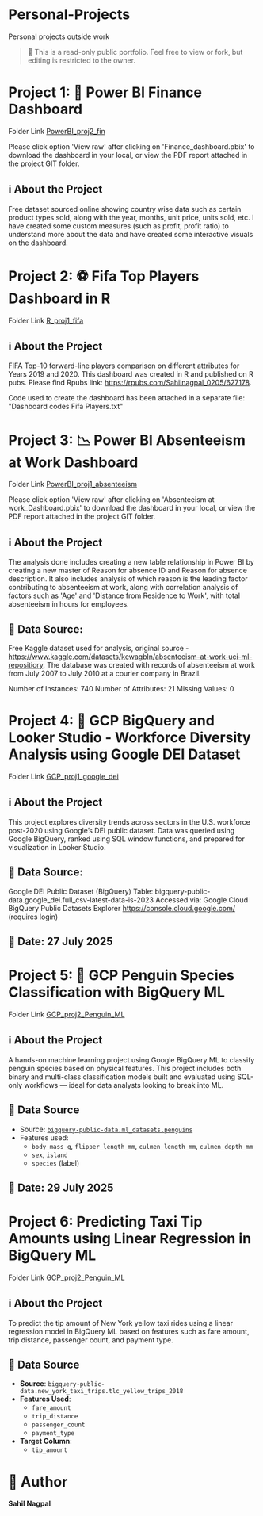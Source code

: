 # Personal-Projects
Personal projects outside work

> 📘 This is a read-only public portfolio. Feel free to view or fork, but editing is restricted to the owner.

# Project 1: 🏦 Power BI Finance Dashboard
Folder Link [PowerBI_proj2_fin](./PowerBI_proj2_fin/)

Please click option 'View raw' after clicking on 'Finance_dashboard.pbix' to download the dashboard in your local, or view the PDF report attached in the project GIT folder.

## ℹ️ About the Project
Free dataset sourced online showing country wise data such as certain product types sold, along with the year, months, unit price, units sold, etc.
I have created some custom measures (such as profit, profit ratio) to understand more about the data and have created some interactive visuals on the dashboard.

# Project 2: ⚽️ Fifa Top Players Dashboard in R
Folder Link [R_proj1_fifa](./R_proj1_fifa/)

## ℹ️ About the Project
FIFA Top-10 forward-line players comparison on different attributes for Years 2019 and 2020. This dashboard was created in R and published on R pubs.
Please find Rpubs link: https://rpubs.com/Sahilnagpal_0205/627178.

Code used to create the dashboard has been attached in a separate file: "Dashboard codes Fifa Players.txt"

# Project 3: 📉 Power BI Absenteeism at Work Dashboard
Folder Link [PowerBI_proj1_absenteeism](./PowerBI_proj1_absenteeism/) 

Please click option 'View raw' after clicking on 'Absenteeism at work_Dashboard.pbix' to download the dashboard in your local, or view the PDF report attached in the project GIT folder.

## ℹ️ About the Project
The analysis done includes creating a new table relationship in Power BI by creating a new master of Reason for absence ID and Reason for absence description. It also includes analysis of which reason is the leading factor contributing to absenteeism at work, along with correlation analysis of factors such as 'Age' and 'Distance from Residence to Work', with total absenteeism in hours for employees.

## 📁 Data Source:
Free Kaggle dataset used for analysis, original source - https://www.kaggle.com/datasets/kewagbln/absenteeism-at-work-uci-ml-repositiory.
The database was created with records of absenteeism at work from July 2007 to July 2010 at a courier company in Brazil.

Number of Instances: 740
Number of Attributes: 21
Missing Values: 0

# Project 4: 👥 GCP BigQuery and Looker Studio - Workforce Diversity Analysis using Google DEI Dataset
Folder Link [GCP_proj1_google_dei](./GCP_proj1_google_dei/)

## ℹ️ About the Project
This project explores diversity trends across sectors in the U.S. workforce post-2020 using Google’s DEI public dataset. 
Data was queried using Google BigQuery, ranked using SQL window functions, and prepared for visualization in Looker Studio.

## 📁 Data Source:

Google DEI Public Dataset (BigQuery)
Table: bigquery-public-data.google_dei.full_csv-latest-data-is-2023
Accessed via: Google Cloud BigQuery Public Datasets Explorer
https://console.cloud.google.com/ (requires login)

## 📅 Date: 27 July 2025

# Project 5: 🐧 GCP Penguin Species Classification with BigQuery ML
Folder Link [GCP_proj2_Penguin_ML](./GCP_proj2_Penguin_ML/)

## ℹ️ About the Project
A hands-on machine learning project using Google BigQuery ML to classify penguin species based on physical features. This project includes both binary and multi-class classification models built and evaluated using SQL-only workflows — ideal for data analysts looking to break into ML.

## 📁 Data Source
- Source: [`bigquery-public-data.ml_datasets.penguins`](https://console.cloud.google.com/marketplace/product/bigquery-public-data/ml-datasets)
- Features used:
  - `body_mass_g`, `flipper_length_mm`, `culmen_length_mm`, `culmen_depth_mm`
  - `sex`, `island`
  - `species` (label)
    
## 📅 Date: 29 July 2025

# Project 6: Predicting Taxi Tip Amounts using Linear Regression in BigQuery ML
Folder Link [GCP_proj2_Penguin_ML](./GCP_proj2_Penguin_ML/)

## ℹ️ About the Project
To predict the tip amount of New York yellow taxi rides using a linear regression model in BigQuery ML based on features such as fare amount, trip distance, passenger count, and payment type.

## 📁 Data Source
- **Source**: `bigquery-public-data.new_york_taxi_trips.tlc_yellow_trips_2018`
- **Features Used**:
  - `fare_amount`
  - `trip_distance`
  - `passenger_count`
  - `payment_type`
- **Target Column**:
  - `tip_amount`

    
# 👤 Author

**Sahil Nagpal**  

